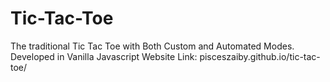 # Tic-Tac-Toe
The traditional Tic Tac Toe with Both Custom and Automated Modes. Developed in Vanilla Javascript
Website Link: pisceszaiby.github.io/tic-tac-toe/
